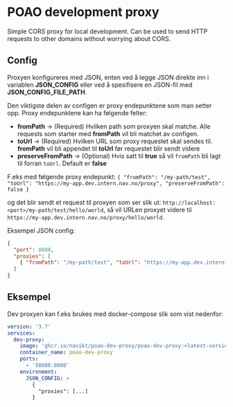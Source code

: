 # POAO development proxy

Simple CORS proxy for local development. Can be used to send HTTP requests to other domains without worrying about CORS.

## Config

Proxyen konfigureres med JSON, enten ved å legge JSON direkte inn i variablen **JSON_CONFIG** 
eller ved å spesifisere en JSON-fil med **JSON_CONFIG_FILE_PATH**.

Den viktigste delen av configen er proxy endepunktene som man setter opp. Proxy endepunktene kan ha følgende felter:

- **fromPath** -> (Required) Hvilken path som proxyen skal matche. Alle requests som starter med **fromPath** vil bli matchet av configen.
- **toUrl** -> (Required) Hvilken URL som proxy requestet skal sendes til. **fromPath** vil bli appendet til **toUrl** før requestet blir sendt videre
- **preserveFromPath** -> (Optional) Hvis satt til **true** så vil `fromPath` bli lagt til forran `toUrl`. Default er **false**
 
F.eks med følgende proxy endepunkt: 
`{ "fromPath": "/my-path/test", "toUrl": "https://my-app.dev.intern.nav.no/proxy", "preserveFromPath": false }`

og det blir sendt et request til proxyen som ser slik ut: `http://localhost:<port>/my-path/test/hello/world`, 
så vil URLen proxyet videre til `https://my-app.dev.intern.nav.no/proxy/hello/world`.

Eksempel JSON config:
```json
{
  "port": 8080,
  "proxies": [
    { "fromPath": "/my-path/test", "toUrl": "https://my-app.dev.intern.nav.no", "preserveFromPath": false }
  ]
}
```

## Eksempel

Dev proxyen kan f.eks brukes med docker-compose slik som vist nedenfor:

```yaml
version: '3.7'
services:
  dev-proxy:
    image: 'ghcr.io/navikt/poao-dev-proxy/poao-dev-proxy:<latest-version>'
    container_name: poao-dev-proxy
    ports:
      - '58080:8080'
    environment:
      JSON_CONFIG: >
        {
          "proxies": [...]
        }
```